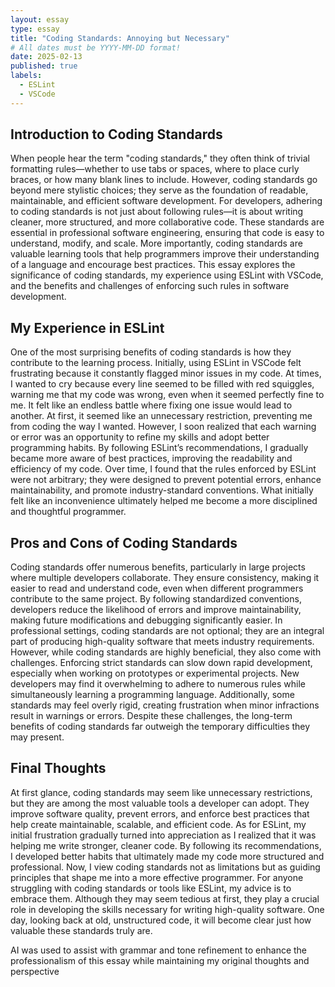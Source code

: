 ```yaml
---
layout: essay
type: essay
title: "Coding Standards: Annoying but Necessary"
# All dates must be YYYY-MM-DD format!
date: 2025-02-13
published: true
labels:
  - ESLint
  - VSCode
---
```


## Introduction to Coding Standards 

When people hear the term "coding standards," they often think of trivial formatting rules—whether to use tabs or spaces, where to place curly braces, or how many blank lines to include. However, coding standards go beyond mere stylistic choices; they serve as the foundation of readable, maintainable, and efficient software development. For developers, adhering to coding standards is not just about following rules—it is about writing cleaner, more structured, and more collaborative code. These standards are essential in professional software engineering, ensuring that code is easy to understand, modify, and scale. More importantly, coding standards are valuable learning tools that help programmers improve their understanding of a language and encourage best practices. This essay explores the significance of coding standards, my experience using ESLint with VSCode, and the benefits and challenges of enforcing such rules in software development. 

## My Experience in ESLint

One of the most surprising benefits of coding standards is how they contribute to the learning process. Initially, using ESLint in VSCode felt frustrating because it constantly flagged minor issues in my code. At times, I wanted to cry because every line seemed to be filled with red squiggles, warning me that my code was wrong, even when it seemed perfectly fine to me. It felt like an endless battle where fixing one issue would lead to another. At first, it seemed like an unnecessary restriction, preventing me from coding the way I wanted. However, I soon realized that each warning or error was an opportunity to refine my skills and adopt better programming habits. By following ESLint’s recommendations, I gradually became more aware of best practices, improving the readability and efficiency of my code. Over time, I found that the rules enforced by ESLint were not arbitrary; they were designed to prevent potential errors, enhance maintainability, and promote industry-standard conventions. What initially felt like an inconvenience ultimately helped me become a more disciplined and thoughtful programmer.


## Pros and Cons of Coding Standards

Coding standards offer numerous benefits, particularly in large projects where multiple developers collaborate. They ensure consistency, making it easier to read and understand code, even when different programmers contribute to the same project. By following standardized conventions, developers reduce the likelihood of errors and improve maintainability, making future modifications and debugging significantly easier. In professional settings, coding standards are not optional; they are an integral part of producing high-quality software that meets industry requirements. However, while coding standards are highly beneficial, they also come with challenges. Enforcing strict standards can slow down rapid development, especially when working on prototypes or experimental projects. New developers may find it overwhelming to adhere to numerous rules while simultaneously learning a programming language. Additionally, some standards may feel overly rigid, creating frustration when minor infractions result in warnings or errors. Despite these challenges, the long-term benefits of coding standards far outweigh the temporary difficulties they may present.

## Final Thoughts

At first glance, coding standards may seem like unnecessary restrictions, but they are among the most valuable tools a developer can adopt. They improve software quality, prevent errors, and enforce best practices that help create maintainable, scalable, and efficient code. As for ESLint, my initial frustration gradually turned into appreciation as I realized that it was helping me write stronger, cleaner code. By following its recommendations, I developed better habits that ultimately made my code more structured and professional. Now, I view coding standards not as limitations but as guiding principles that shape me into a more effective programmer. For anyone struggling with coding standards or tools like ESLint, my advice is to embrace them. Although they may seem tedious at first, they play a crucial role in developing the skills necessary for writing high-quality software. One day, looking back at old, unstructured code, it will become clear just how valuable these standards truly are.

AI was used to assist with grammar and tone refinement to enhance the professionalism of this essay while maintaining my original thoughts and perspective
